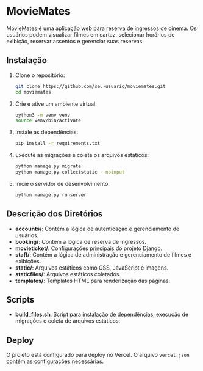 # MovieMates

MovieMates é uma aplicação web para reserva de ingressos de cinema. Os usuários podem visualizar filmes em cartaz, selecionar horários de exibição, reservar assentos e gerenciar suas reservas.


## Instalação

1. Clone o repositório:
    ```sh
    git clone https://github.com/seu-usuario/moviemates.git
    cd moviemates
    ```

2. Crie e ative um ambiente virtual:
    ```sh
    python3 -m venv venv
    source venv/bin/activate
    ```

3. Instale as dependências:
    ```sh
    pip install -r requirements.txt
    ```

4. Execute as migrações e colete os arquivos estáticos:
    ```sh
    python manage.py migrate
    python manage.py collectstatic --noinput
    ```

5. Inicie o servidor de desenvolvimento:
    ```sh
    python manage.py runserver
    ```

## Descrição dos Diretórios

- **accounts/**: Contém a lógica de autenticação e gerenciamento de usuários.
- **booking/**: Contém a lógica de reserva de ingressos.
- **movieticket/**: Configurações principais do projeto Django.
- **staff/**: Contém a lógica de administração e gerenciamento de filmes e exibições.
- **static/**: Arquivos estáticos como CSS, JavaScript e imagens.
- **staticfiles/**: Arquivos estáticos coletados.
- **templates/**: Templates HTML para renderização das páginas.

## Scripts

- **build_files.sh**: Script para instalação de dependências, execução de migrações e coleta de arquivos estáticos.

## Deploy

O projeto está configurado para deploy no Vercel. O arquivo `vercel.json` contém as configurações necessárias.
